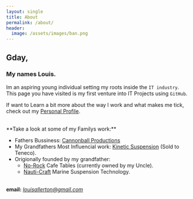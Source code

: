 ```yaml
---
layout: single
title: About
permalink: /about/
header:
  image: /assets/images/ban.png
---
```

## Gday, 
### My names Louis.  

Im an aspiring young individual setting my roots inside the `IT industry`.  
This page you have visited is my first venture into IT Projects using `GitHub`.

If want to Learn a bit more about the way I work and what makes me tick, check out my [Personal Profile][pp].  


 <br> 
**Take a look at some of my Familys work:**  

- Fathers Bussiness: [Cannonball Productions][1]  
- My Grandfathers Most Influencial work: [Kinetic Suspension][2] (Sold to Teneco).
- Origionally founded by my grandfather:
	- [No-Rock][3] Cafe Tables (currently owned by my Uncle).
	- [Nauti-Craft][4] Marine Suspension Technology.
	


[1]: http://www.cannonball.com.au/
[2]: https://en.wikipedia.org/wiki/Kinetic_Dynamic_Suspension_System
[3]: https://no-rock.com/
[4]: https://www.nauti-craft.com/
[pp]: /2021/09/03/a-bit-about-me.html
<br>
**email:** *louisallerton@gmail.com*